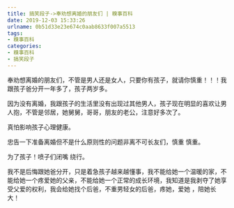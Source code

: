 ```yaml
---
title: 搞笑段子->奉劝想离婚的朋友们 | 糗事百科
date: 2019-12-03 15:33:26
urlname: 0b51d33e23e674c0aab8633f007a5513
tags: 
- 糗事百科
categories:
- 糗事百科
- 搞笑段子
---
```

奉劝想离婚的朋友们，不管是男人还是女人，只要你有孩子，就请你慎重！！！我跟孩子爸分开一年多了，孩子两岁多。

因为没有离婚，我跟孩子的生活里没有出现过其他男人，孩子现在明显的喜欢让男人抱，不管是邻居，她舅舅，哥哥，朋友的老公，注意好多次了。

真怕影响孩子心理健康。

忠告一下准备离婚但不是什么原则性的问题非离不可长友们，慎重 慎重。

为了孩子！喷子们闭嘴 绕行。

我不是后悔跟她爸分开，只是着急孩子越来越懂事，我不能给她一个温暖的家，不能给她一个疼爱她的父亲，不能给她一个正常的成长环境，我知道是我剥夺了她享受父爱的权利，我会给她找个后爸，不重男轻女的后爸，疼她，爱她 ，陪她长大！


